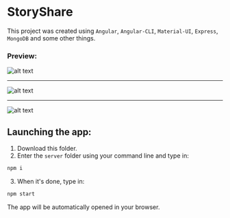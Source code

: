 # StoryShare

This project was created using <code>Angular</code>, <code>Angular-CLI</code>, <code>Material-UI</code>, <code>Express</code>, <code>MongoDB</code> and some other things.

<h3>Preview:</h3>

![alt text](http://i99.fastpic.ru/big/2018/0129/34/03305666cfad070d1bab9d719cd25734.jpg)

<hr/>

![alt text](http://i99.fastpic.ru/big/2018/0129/eb/05a36ea69056addc1cb302559a32f5eb.jpg)

<hr/>

![alt text](http://i99.fastpic.ru/big/2018/0129/ec/f577f2edd5d8b1a7115c9677ed185cec.jpg)

<h2>Launching the app:</h2>

1. Download this folder.
2. Enter the <code>server</code> folder using your command line and type in:
```bash
npm i
```
3. When it's done, type in:
```bash
npm start
```
The app will be automatically opened in your browser.
